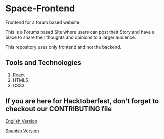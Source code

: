 # Space-Frontend
Frontend for a forum based website

This is a  Forums based Site where users can post their Story and have a place to share their thoughts
and opinions to a larger audience.

This repository uses only frontend and not the backend.

## Tools and Technologies
1. React
2. HTML5
3. CSS3

## If you are here for Hacktoberfest, don't forget to checkout our CONTRIBUTING file

[English Version](./CONTRIBUTING.md)

[Spanish Version](./CONTRIBUTING.es.md)